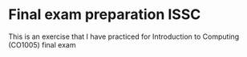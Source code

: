 # Final exam preparation ISSC
This is an exercise that I have practiced for Introduction to Computing (CO1005) final exam 

